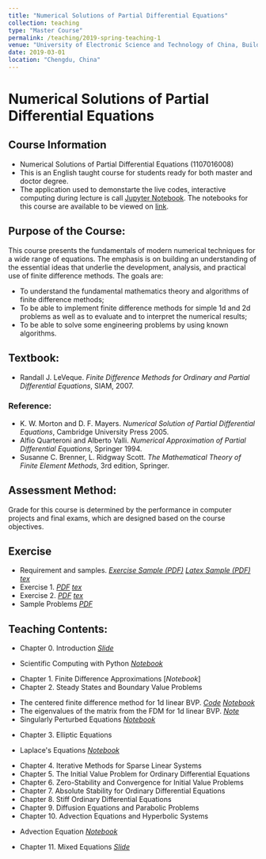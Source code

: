 ```yaml
---
title: "Numerical Solutions of Partial Differential Equations"
collection: teaching
type: "Master Course"
permalink: /teaching/2019-spring-teaching-1
venue: "University of Electronic Science and Technology of China, Building"
date: 2019-03-01
location: "Chengdu, China"
---
```


 
# Numerical Solutions of Partial Differential Equations

## Course Information
* Numerical Solutions of Partial Differential Equations (1107016008)
* This is an English taught course for students ready for both master and doctor degree. 
* The application used to demonstarte the live codes, interactive computing during lecture is call [Jupyter Notebook](http://jupyter.org/index.html).  The notebooks for this course are available to be viewed on [link](http://nbviewer.jupyter.org/github/xiaozhouli/Jupyter/blob/master/Numerical_PDEs/).  


## Purpose of the Course:
This course presents the fundamentals of modern numerical techniques for a wide range of equations.  The emphasis is on building an understanding of the essential ideas that underlie the development, analysis, and practical use of finite difference methods.  The goals are:

* To understand the fundamental mathematics theory and algorithms of finite difference methods;
* To be able to implement finite difference methods for simple 1d and 2d problems as well as to evaluate and to interpret the numerical results; 
* To be able to solve some engineering problems by using known algorithms.


## Textbook:  
* Randall J. LeVeque. _Finite Difference Methods for Ordinary and Partial Differential Equations_, SIAM, 2007. 
### Reference:
* K. W. Morton and D. F. Mayers. _Numerical Solution of Partial Differential Equations_, Cambridge University Press 2005.
* Alfio Quarteroni and Alberto Valli. _Numerical Approximation of Partial Differential Equations_, Springer 1994. 
* Susanne C. Brenner, L. Ridgway Scott. _The Mathematical Theory of Finite Element Methods_, 3rd edition, Springer.


## Assessment Method: 
Grade for this course is determined by the performance in computer projects and final exams, which are designed based on the course objectives.

## Exercise
* Requirement and samples. [_Exercise Sample (PDF)_](http://xiaozhouli.com/resources/NS/Exercise/exercise_sample.pdf) [_Latex Sample (PDF)_](http://xiaozhouli.com/resources/NS/Exercise/latex_sample.pdf) [_tex_](http://xiaozhouli.com/resources/NS/Exercise/latex.zip)
* Exercise 1. [_PDF_](http://xiaozhouli.com/resources/NS/Exercise/exercise1.pdf) [_tex_](http://xiaozhouli.com/resources/NS/Exercise/exercise1.zip)
* Exercise 2. [_PDF_](http://xiaozhouli.com/resources/NS/Exercise/exercise2.pdf) [_tex_](http://xiaozhouli.com/resources/NS/Exercise/exercise2.zip)
* Sample Problems [_PDF_](http://xiaozhouli.com/resources/NS/Exercise/problems.pdf)

## Teaching Contents: 
* Chapter 0.  Introduction  [_Slide_](http://xiaozhouli.com/resources/NS/NumericalPDEs.pdf)
- Scientific Computing with Python [_Notebook_](https://nbviewer.jupyter.org/github/xiaozhouli/Jupyter/blob/master/Numerical_PDEs/Scientific_Python.ipynb)
* Chapter 1.  Finite Difference Approximations [_Notebook_]
* Chapter 2.  Steady States and Boundary Value Problems 
- The centered finite difference method for 1d linear BVP. [_Code_](http://xiaozhouli.com/resources/NS/Code/FDM_BVP_1d.py) [_Notebook_](https://nbviewer.jupyter.org/github/xiaozhouli/Jupyter/blob/master/Numerical_PDEs/FDM_for_BVP.ipynb)
- The eigenvalues of the matrix from the FDM for 1d linear BVP.  [_Note_](http://xiaozhouli.com/resources/NS/eigen_FDM.pdf)
- Singularly Perturbed Equations [_Notebook_](https://nbviewer.jupyter.org/github/xiaozhouli/Jupyter/blob/master/Numerical_PDEs/Perturbed_Equations.ipynb)
* Chapter 3.  Elliptic Equations
- Laplace's Equations [_Notebook_](https://nbviewer.jupyter.org/github/xiaozhouli/Jupyter/blob/master/Numerical_PDEs/FDM_Laplace.ipynb)
* Chapter 4.  Iterative Methods for Sparse Linear Systems
* Chapter 5.  The Initial Value Problem for Ordinary Differential Equations
* Chapter 6.  Zero-Stability and Convergence for Initial Value Problems
* Chapter 7.  Absolute Stability for Ordinary Differential Equations
* Chapter 8.  Stiff Ordinary Differential Equations 
* Chapter 9.  Diffusion Equations and Parabolic Problems
* Chapter 10. Advection Equations and Hyperbolic Systems
- Advection Equation [_Notebook_](https://nbviewer.jupyter.org/github/xiaozhouli/Jupyter/blob/master/Numerical_PDEs/FDM_Advection.ipynb) 
* Chapter 11. Mixed Equations [_Slide_](http://xiaozhouli.com/resources/NS/MixedPDEs.pdf)
